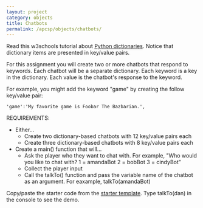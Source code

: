```yaml
---
layout: project
category: objects
title: Chatbots
permalink: /apcsp/objects/chatbots/
---
```

Read this w3schools tutorial about [Python dictionaries](https://www.w3schools.com/python/python_dictionaries.asp). Notice that dictionary items are presented in key/value pairs.

For this assignment you will create two or more chatbots that respond to keywords. Each chatbot will be a separate dictionary. Each keyword is a key in the dictionary. Each value is the chatbot's response to the keyword.

For example, you might add the keyword "game" by creating the follow key/value pair:
```
'game':'My favorite game is Foobar The Bazbarian.',
```

REQUIREMENTS:
  - Either...
    - Create two dictionary-based chatbots with 12 key/value pairs each
    - Create three dictionary-based chatbots with 8 key/value pairs each
  - Create a main() function that will...
    - Ask the player who they want to chat with. For example, "Who would you like to chat with? 1 = amandaBot 2 = bobBot 3 = cindyBot"
    - Collect the player input
    - Call the talkTo() function and pass the variable name of the chatbot as an argument. For eaxample, talkTo(amandaBot)

Copy/paste the starter code from the [starter template](https://repl.it/@JustinRiley1/Chatbot-starter-template). Type talkTo(dan) in the console to see the demo.
